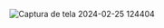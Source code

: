 ![Captura de tela 2024-02-25 124404](https://github.com/MarcelleDev/BOOTSTRAP_tela_login/assets/152077737/c7f46f8b-63ce-449e-a688-6d97b83de3ac)
